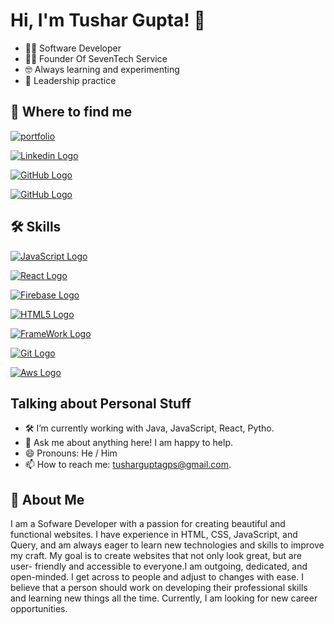 
# Hi, I'm Tushar Gupta! 👋

+ 👨‍💻 Software Developer
+ 🧑‍💼 Founder Of SevenTech Service
+ 🤓 Always learning and experimenting
+ 🤝 Leadership practice


## 🔗 Where to find me
<div>
  
[![portfolio](https://img.shields.io/badge/my_portfolio-000?style=for-the-badge&logo=ko-fi&logoColor=white)](https://tushar-gupta-portfolio.vercel.app)

[![Linkedin Logo](https://camo.githubusercontent.com/e8dbf62a04af86d46001864cd22338d8a8474486a0e976ec695580027c373c79/68747470733a2f2f696d672e736869656c64732e696f2f62616467652f6c696e6b6564696e2d2532333030373742352e7376673f267374796c653d666f722d7468652d6261646765266c6f676f3d6c696e6b6564696e266c6f676f436f6c6f723d7768697465)](http://linkedin.com/imtushaarr)

[![GitHub Logo](https://camo.githubusercontent.com/2a822909e8b8c12ecaddf706efc32e83a8e61609e1eb1793f31d9101ed38a954/68747470733a2f2f696d672e736869656c64732e696f2f62616467652f4769744875622d2532333132313030452e7376673f267374796c653d666f722d7468652d6261646765266c6f676f3d476974687562266c6f676f436f6c6f723d7768697465)](http://github.com/imtushaarr)

[![GitHub Logo](https://img.shields.io/badge/Instagram-red?logo=instgram&logoColor=white&style=for-the-badge)](http://instgram.com/imtushaarr)
</div>


## 🛠 Skills


[![JavaScript Logo](https://camo.githubusercontent.com/520e5a55a8d151e5f0e25e061dc5b9b4b5c3da094535f65a2692d5c2e427e568/68747470733a2f2f696d672e736869656c64732e696f2f62616467652f2d4a6176617363726970742d4637444631453f7374796c653d666c61742d737175617265266c6f676f3d4a617661736372697074266c6f676f436f6c6f723d626c61636b)]()

[![React Logo](https://camo.githubusercontent.com/fa7c4294c987f56c6bcae98942266f5264f81f9abf5bb9da77ae69aefdcfc94a/68747470733a2f2f696d672e736869656c64732e696f2f62616467652f2d52656163742d3435623864383f7374796c653d666c61742d737175617265266c6f676f3d7265616374266c6f676f436f6c6f723d7768697465)]()

[![Firebase Logo](https://camo.githubusercontent.com/9af598e4d019f7ba56760f9952d5ebd0e0f188c3a1e3fa964d7893b579f53bff/68747470733a2f2f696d672e736869656c64732e696f2f62616467652f46697265626173652d4646434132383f7374796c653d666c61742d737175617265266c6f676f3d4669726562617365266c6f676f436f6c6f723d7768697465)]()

[![HTML5 Logo](https://camo.githubusercontent.com/6010a85175edf5787bba645d2bdad7ec26f41aafce3f5a59569352de55deed74/68747470733a2f2f696d672e736869656c64732e696f2f62616467652f2d48544d4c352d4533344632363f7374796c653d666c61742d737175617265266c6f676f3d68746d6c35266c6f676f436f6c6f723d7768697465)]()

[![FrameWork Logo](https://camo.githubusercontent.com/01e3e49cd90ac330ae341878f842f41b329f4adce9cab86d4dbde03b722ee5e9/68747470733a2f2f696d672e736869656c64732e696f2f62616467652f5365727665726c6573732d4672616d65776f726b2d6f72616e67653f6c6f676f3d7365727665726c657373)]()

[![Git Logo](https://camo.githubusercontent.com/3d4a55e7d45198177f13f9f10c536edd2970c43d753759585e3391d04677e56d/68747470733a2f2f696d672e736869656c64732e696f2f62616467652f2d4769742d4630353033323f7374796c653d666c61742d737175617265266c6f676f3d676974266c6f676f436f6c6f723d7768697465)]()

[![Aws Logo](https://camo.githubusercontent.com/9917ac77052b62d0521da0744dbac2ba78c4e6d84a838eae0dfd775d0c007513/68747470733a2f2f696d672e736869656c64732e696f2f62616467652f4157532d3233324633453f7374796c653d666c61742d737175617265266c6f676f3d416d617a6f6e20415753266c6f676f436f6c6f723d7768697465)]()



## Talking about Personal Stuff
+ 🛠   I’m currently working with Java, JavaScript, React, Pytho.
+ 💬   Ask me about anything here! I am happy to help.
+ 😄  Pronouns: He / Him
+ 📫   How to reach me: tusharguptagps@gmail.com.


## 🚀 About Me
I am a Sofware Developer with a passion for
creating beautiful and functional websites. I have
experience in HTML, CSS, JavaScript, and Query,
and am always eager to learn new technologies and
skills to improve my craft. My goal is to create
websites that not only look great, but are user-
friendly and accessible to everyone.I am outgoing,
dedicated, and open-minded. I get across to people
and adjust to changes with ease. I believe that a
person should work on developing their professional
skills and learning new things all the time. Currently, I
am looking for new career opportunities.


